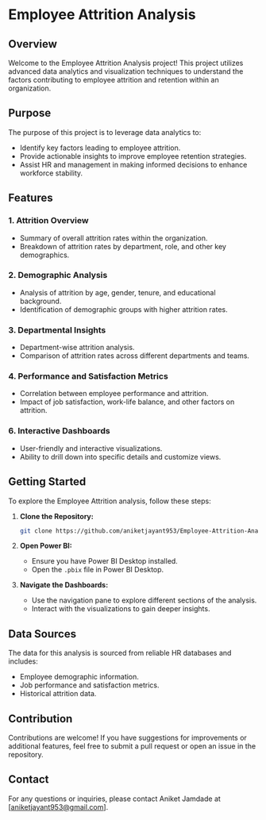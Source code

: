 # Employee Attrition Analysis

## Overview

Welcome to the Employee Attrition Analysis project! This project utilizes advanced data analytics and visualization techniques to understand the factors contributing to employee attrition and retention within an organization.

## Purpose

The purpose of this project is to leverage data analytics to:

- Identify key factors leading to employee attrition.
- Provide actionable insights to improve employee retention strategies.
- Assist HR and management in making informed decisions to enhance workforce stability.

## Features

### 1. **Attrition Overview**
- Summary of overall attrition rates within the organization.
- Breakdown of attrition rates by department, role, and other key demographics.

### 2. **Demographic Analysis**
- Analysis of attrition by age, gender, tenure, and educational background.
- Identification of demographic groups with higher attrition rates.

### 3. **Departmental Insights**
- Department-wise attrition analysis.
- Comparison of attrition rates across different departments and teams.

### 4. **Performance and Satisfaction Metrics**
- Correlation between employee performance and attrition.
- Impact of job satisfaction, work-life balance, and other factors on attrition.

### 6. **Interactive Dashboards**
- User-friendly and interactive visualizations.
- Ability to drill down into specific details and customize views.

## Getting Started

To explore the Employee Attrition analysis, follow these steps:

1. **Clone the Repository:**
   ```bash
   git clone https://github.com/aniketjayant953/Employee-Attrition-Analysis.git
   ```

2. **Open Power BI:**
   - Ensure you have Power BI Desktop installed.
   - Open the `.pbix` file in Power BI Desktop.

3. **Navigate the Dashboards:**
   - Use the navigation pane to explore different sections of the analysis.
   - Interact with the visualizations to gain deeper insights.

## Data Sources

The data for this analysis is sourced from reliable HR databases and includes:

- Employee demographic information.
- Job performance and satisfaction metrics.
- Historical attrition data.

## Contribution

Contributions are welcome! If you have suggestions for improvements or additional features, feel free to submit a pull request or open an issue in the repository.


## Contact

For any questions or inquiries, please contact Aniket Jamdade at [aniketjayant953@gmail.com].